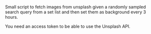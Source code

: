 Small script to fetch images from unsplash given a randomly sampled search query from a set list and then set them as background every 3 hours.

You need an access token to be able to use the Unsplash API.